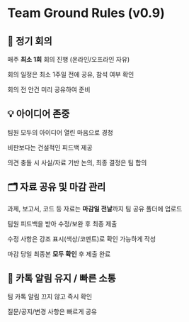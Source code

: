 # Team Ground Rules (v0.9)

## 📅 정기 회의

매주 **최소 1회** 회의 진행 (온라인/오프라인 자유)

회의 일정은 최소 1주일 전에 공유, 참석 여부 확인

회의 전 안건 미리 공유하여 준비  



## 💡 아이디어 존중

팀원 모두의 아이디어 열린 마음으로 경청

비판보다는 건설적인 피드백 제공

의견 충돌 시 사실/자료 기반 논의, 최종 결정은 팀 합의  



## 🗂️ 자료 공유 및 마감 관리

과제, 보고서, 코드 등 자료는 **마감일 전날**까지 팀 공유 폴더에 업로드

팀원 피드백을 받아 수정/보완 후 최종 제출

수정 사항은 강조 표시(색상/코멘트)로 확인 가능하게 작성

마감 당일 최종본 **모두 확인** 후 제출 완료  



## 📲 카톡 알림 유지 / 빠른 소통

팀 카톡 알림 끄지 않고 즉시 확인

질문/공지/변경 사항은 빠르게 공유

